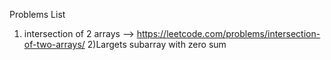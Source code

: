 Problems List 
1) intersection of 2 arrays --> https://leetcode.com/problems/intersection-of-two-arrays/
2)Largets subarray with zero sum